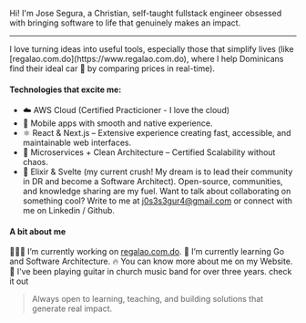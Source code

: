 Hi! I'm Jose Segura, a Christian, self-taught fullstack engineer obsessed with bringing software to life that genuinely makes an impact.

<hr />
I love turning ideas into useful tools, especially those that simplify lives (like [regalao.com.do](https://www.regalao.com.do), where I help Dominicans find their ideal car 🚗 by comparing prices in real-time).

#### Technologies that excite me:
- ☁️ AWS Cloud (Certified Practicioner - I love the cloud)
- 📱 Mobile apps with smooth and native experience.
- ⚛️ React & Next.js – Extensive experience creating fast, accessible, and maintainable web interfaces.
- 🧩 Microservices + Clean Architecture – Certified Scalability without chaos.
- 💜 Elixir & Svelte (my current crush! My dream is to lead their community in DR and become a Software Architect).
Open-source, communities, and knowledge sharing are my fuel. Want to talk about collaborating on something cool? Write to me at j0s3s3gur4@gmail.com or connect with me on Linkedin / Github.

#### A bit about me
👨🏽‍💻 I’m currently working on [regalao.com.do](https://www.regalao.com.do).
🌱 I’m currently learning Go and Software Architecture.
🔥 You can know more about me on my Website.
🎸 I've been playing guitar in church music band for over three years. check it out

> Always open to learning, teaching, and building solutions that generate real impact.

